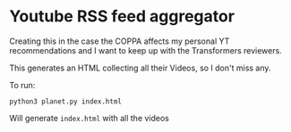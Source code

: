 # Youtube RSS feed aggregator

Creating this in the case the COPPA affects my personal YT recommendations and I want to keep up with the Transformers reviewers.

This generates an HTML collecting all their Videos, so I don't miss any.

To run:

    python3 planet.py index.html

Will generate `index.html` with all the videos
